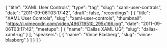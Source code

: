 {
  "title": "XAML User Controls",
  "type": "tag",
  "slug": "xaml-user-controls",
  "date": "2011-09-06T03:17:42",
  "draft": false,
  "recordings": [
    {
      "title": "XAML User Controls",
      "slug": "xaml-user-controls",
      "thumbnail": "https://i.vimeocdn.com/video/496719510_295x166.jpg",
      "date": "2011-09-06T03:17:42",
      "meetups": [
        {
          "name": "Dallas XAML UG",
          "slug": "dallas-xaml-ug"
        }
      ],
      "speakers": [
        {
          "name": "Vince Blasberg",
          "slug": "vince-blasberg"
        }
      ]
    }
  ]
}